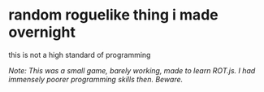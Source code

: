# random roguelike thing i made overnight

this is not a high standard of programming

*Note: This was a small game, barely working, made to learn ROT.js. I had immensely poorer programming skills then. Beware.*
